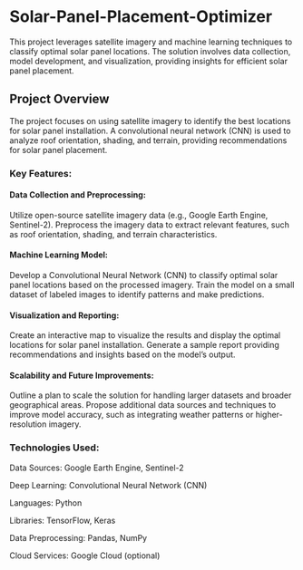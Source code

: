 # Solar-Panel-Placement-Optimizer

This project leverages satellite imagery and machine learning techniques to classify optimal solar panel locations. The solution involves data collection, model development, and visualization, providing insights for efficient solar panel placement.

## Project Overview

The project focuses on using satellite imagery to identify the best locations for solar panel installation. A convolutional neural network (CNN) is used to analyze roof orientation, shading, and terrain, providing recommendations for solar panel placement.

### Key Features:
#### Data Collection and Preprocessing:

Utilize open-source satellite imagery data (e.g., Google Earth Engine, Sentinel-2).
Preprocess the imagery data to extract relevant features, such as roof orientation, shading, and terrain characteristics.

#### Machine Learning Model:

Develop a Convolutional Neural Network (CNN) to classify optimal solar panel locations based on the processed imagery.
Train the model on a small dataset of labeled images to identify patterns and make predictions.

#### Visualization and Reporting:

Create an interactive map to visualize the results and display the optimal locations for solar panel installation.
Generate a sample report providing recommendations and insights based on the model’s output.


#### Scalability and Future Improvements:

Outline a plan to scale the solution for handling larger datasets and broader geographical areas.
Propose additional data sources and techniques to improve model accuracy, such as integrating weather patterns or higher-resolution imagery.


### Technologies Used:
Data Sources: Google Earth Engine, Sentinel-2

Deep Learning: Convolutional Neural Network (CNN)

Languages: Python

Libraries: TensorFlow, Keras

Data Preprocessing: Pandas, NumPy

Cloud Services: Google Cloud (optional)
